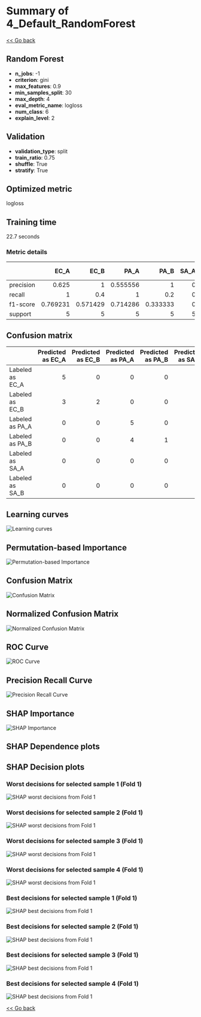 # Summary of 4_Default_RandomForest

[<< Go back](../README.md)


## Random Forest
- **n_jobs**: -1
- **criterion**: gini
- **max_features**: 0.9
- **min_samples_split**: 30
- **max_depth**: 4
- **eval_metric_name**: logloss
- **num_class**: 6
- **explain_level**: 2

## Validation
 - **validation_type**: split
 - **train_ratio**: 0.75
 - **shuffle**: True
 - **stratify**: True

## Optimized metric
logloss

## Training time

22.7 seconds

### Metric details
|           |     EC_A |     EC_B |     PA_A |     PA_B |   SA_A |     SA_B |   accuracy |   macro avg |   weighted avg |   logloss |
|:----------|---------:|---------:|---------:|---------:|-------:|---------:|-----------:|------------:|---------------:|----------:|
| precision | 0.625    | 1        | 0.555556 | 1        |      0 | 0.5      |        0.6 |    0.613426 |       0.613426 |   1.00787 |
| recall    | 1        | 0.4      | 1        | 0.2      |      0 | 1        |        0.6 |    0.6      |       0.6      |   1.00787 |
| f1-score  | 0.769231 | 0.571429 | 0.714286 | 0.333333 |      0 | 0.666667 |        0.6 |    0.509158 |       0.509158 |   1.00787 |
| support   | 5        | 5        | 5        | 5        |      5 | 5        |        0.6 |   30        |      30        |   1.00787 |


## Confusion matrix
|                 |   Predicted as EC_A |   Predicted as EC_B |   Predicted as PA_A |   Predicted as PA_B |   Predicted as SA_A |   Predicted as SA_B |
|:----------------|--------------------:|--------------------:|--------------------:|--------------------:|--------------------:|--------------------:|
| Labeled as EC_A |                   5 |                   0 |                   0 |                   0 |                   0 |                   0 |
| Labeled as EC_B |                   3 |                   2 |                   0 |                   0 |                   0 |                   0 |
| Labeled as PA_A |                   0 |                   0 |                   5 |                   0 |                   0 |                   0 |
| Labeled as PA_B |                   0 |                   0 |                   4 |                   1 |                   0 |                   0 |
| Labeled as SA_A |                   0 |                   0 |                   0 |                   0 |                   0 |                   5 |
| Labeled as SA_B |                   0 |                   0 |                   0 |                   0 |                   0 |                   5 |

## Learning curves
![Learning curves](learning_curves.png)

## Permutation-based Importance
![Permutation-based Importance](permutation_importance.png)
## Confusion Matrix

![Confusion Matrix](confusion_matrix.png)


## Normalized Confusion Matrix

![Normalized Confusion Matrix](confusion_matrix_normalized.png)


## ROC Curve

![ROC Curve](roc_curve.png)


## Precision Recall Curve

![Precision Recall Curve](precision_recall_curve.png)



## SHAP Importance
![SHAP Importance](shap_importance.png)

## SHAP Dependence plots


## SHAP Decision plots

### Worst decisions for selected sample 1 (Fold 1)
![SHAP worst decisions from Fold 1](learner_fold_0_sample_0_worst_decisions.png)
### Worst decisions for selected sample 2 (Fold 1)
![SHAP worst decisions from Fold 1](learner_fold_0_sample_1_worst_decisions.png)
### Worst decisions for selected sample 3 (Fold 1)
![SHAP worst decisions from Fold 1](learner_fold_0_sample_2_worst_decisions.png)
### Worst decisions for selected sample 4 (Fold 1)
![SHAP worst decisions from Fold 1](learner_fold_0_sample_3_worst_decisions.png)
### Best decisions for selected sample 1 (Fold 1)
![SHAP best decisions from Fold 1](learner_fold_0_sample_0_best_decisions.png)
### Best decisions for selected sample 2 (Fold 1)
![SHAP best decisions from Fold 1](learner_fold_0_sample_1_best_decisions.png)
### Best decisions for selected sample 3 (Fold 1)
![SHAP best decisions from Fold 1](learner_fold_0_sample_2_best_decisions.png)
### Best decisions for selected sample 4 (Fold 1)
![SHAP best decisions from Fold 1](learner_fold_0_sample_3_best_decisions.png)

[<< Go back](../README.md)
